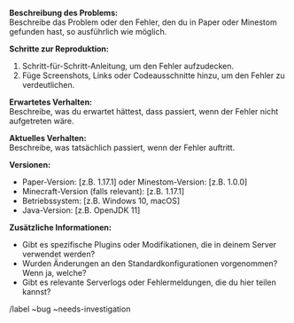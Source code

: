 **Beschreibung des Problems:**  
Beschreibe das Problem oder den Fehler, den du in Paper oder Minestom gefunden hast, so ausführlich wie möglich.

**Schritte zur Reproduktion:**  
1. Schritt-für-Schritt-Anleitung, um den Fehler aufzudecken.
2. Füge Screenshots, Links oder Codeausschnitte hinzu, um den Fehler zu verdeutlichen.

**Erwartetes Verhalten:**  
Beschreibe, was du erwartet hättest, dass passiert, wenn der Fehler nicht aufgetreten wäre.

**Aktuelles Verhalten:**  
Beschreibe, was tatsächlich passiert, wenn der Fehler auftritt.

**Versionen:**  
- Paper-Version: [z.B. 1.17.1] oder Minestom-Version: [z.B. 1.0.0]
- Minecraft-Version (falls relevant): [z.B. 1.17.1]
- Betriebssystem: [z.B. Windows 10, macOS]
- Java-Version: [z.B. OpenJDK 11]

**Zusätzliche Informationen:**  
- Gibt es spezifische Plugins oder Modifikationen, die in deinem Server verwendet werden?
- Wurden Änderungen an den Standardkonfigurationen vorgenommen? Wenn ja, welche?
- Gibt es relevante Serverlogs oder Fehlermeldungen, die du hier teilen kannst?

/label ~bug ~needs-investigation
